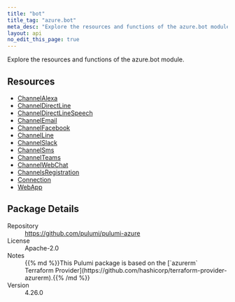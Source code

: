 ```yaml
---
title: "bot"
title_tag: "azure.bot"
meta_desc: "Explore the resources and functions of the azure.bot module."
layout: api
no_edit_this_page: true
---
```


<!-- WARNING: this file was generated by Pulumi Docs Generator. -->
<!-- Do not edit by hand unless you're certain you know what you are doing! -->

Explore the resources and functions of the azure.bot module.

<h2 id="resources">Resources</h2>
<ul class="api">
    <li><a href="channelalexa" title="ChannelAlexa"><span class="api-symbol api-symbol--resource"></span>ChannelAlexa</a></li>
    <li><a href="channeldirectline" title="ChannelDirectLine"><span class="api-symbol api-symbol--resource"></span>ChannelDirectLine</a></li>
    <li><a href="channeldirectlinespeech" title="ChannelDirectLineSpeech"><span class="api-symbol api-symbol--resource"></span>ChannelDirectLineSpeech</a></li>
    <li><a href="channelemail" title="ChannelEmail"><span class="api-symbol api-symbol--resource"></span>ChannelEmail</a></li>
    <li><a href="channelfacebook" title="ChannelFacebook"><span class="api-symbol api-symbol--resource"></span>ChannelFacebook</a></li>
    <li><a href="channelline" title="ChannelLine"><span class="api-symbol api-symbol--resource"></span>ChannelLine</a></li>
    <li><a href="channelslack" title="ChannelSlack"><span class="api-symbol api-symbol--resource"></span>ChannelSlack</a></li>
    <li><a href="channelsms" title="ChannelSms"><span class="api-symbol api-symbol--resource"></span>ChannelSms</a></li>
    <li><a href="channelteams" title="ChannelTeams"><span class="api-symbol api-symbol--resource"></span>ChannelTeams</a></li>
    <li><a href="channelwebchat" title="ChannelWebChat"><span class="api-symbol api-symbol--resource"></span>ChannelWebChat</a></li>
    <li><a href="channelsregistration" title="ChannelsRegistration"><span class="api-symbol api-symbol--resource"></span>ChannelsRegistration</a></li>
    <li><a href="connection" title="Connection"><span class="api-symbol api-symbol--resource"></span>Connection</a></li>
    <li><a href="webapp" title="WebApp"><span class="api-symbol api-symbol--resource"></span>WebApp</a></li>
</ul>

<h2 id="package-details">Package Details</h2>
<dl class="package-details">
	<dt>Repository</dt>
	<dd><a href="https://github.com/pulumi/pulumi-azure">https://github.com/pulumi/pulumi-azure</a></dd>
	<dt>License</dt>
	<dd>Apache-2.0</dd>
	<dt>Notes</dt>
	<dd>{{% md %}}This Pulumi package is based on the [`azurerm` Terraform Provider](https://github.com/hashicorp/terraform-provider-azurerm).{{% /md %}}</dd>
	<dt>Version</dt>
	<dd>4.26.0</dd>
</dl>

